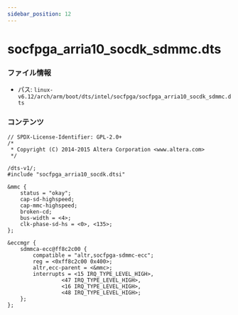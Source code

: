 ```yaml
---
sidebar_position: 12
---
```

# socfpga_arria10_socdk_sdmmc.dts

### ファイル情報

- パス: `linux-v6.12/arch/arm/boot/dts/intel/socfpga/socfpga_arria10_socdk_sdmmc.dts`

### コンテンツ

```dts
// SPDX-License-Identifier: GPL-2.0+
/*
 * Copyright (C) 2014-2015 Altera Corporation <www.altera.com>
 */

/dts-v1/;
#include "socfpga_arria10_socdk.dtsi"

&mmc {
	status = "okay";
	cap-sd-highspeed;
	cap-mmc-highspeed;
	broken-cd;
	bus-width = <4>;
	clk-phase-sd-hs = <0>, <135>;
};

&eccmgr {
	sdmmca-ecc@ff8c2c00 {
		compatible = "altr,socfpga-sdmmc-ecc";
		reg = <0xff8c2c00 0x400>;
		altr,ecc-parent = <&mmc>;
		interrupts = <15 IRQ_TYPE_LEVEL_HIGH>,
			     <47 IRQ_TYPE_LEVEL_HIGH>,
			     <16 IRQ_TYPE_LEVEL_HIGH>,
			     <48 IRQ_TYPE_LEVEL_HIGH>;
	};
};

```
